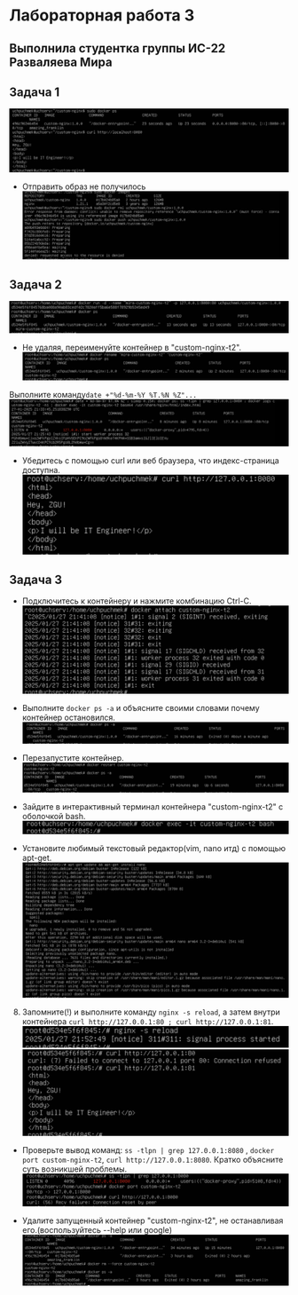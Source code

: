 # Лабораторная работа 3
## Выполнила студентка группы ИС-22 Разваляева Мира

## Задача 1
![alt text](/images/1.png)
- Отправить образ не получилось
![alt text](/images/2.png)

## Задача 2
![alt text](/images/3.png)
- Не удаляя, переименуйте контейнер в "custom-nginx-t2".
![alt text](/images/4.png)

 Выполните команду```date +"%d-%m-%Y %T.%N %Z"...```
![alt text](images/6.png)

- Убедитесь с помощью curl или веб браузера, что индекс-страница доступна.
![alt text](images/7.png)

## Задача 3
- Подключитесь к контейнеру и нажмите комбинацию Ctrl-C.
![alt text](images/8.png)
- Выполните ```docker ps -a``` и объясните своими словами почему контейнер остановился.
![alt text](images/9.png)

- Перезапустите контейнер.
![alt text](images/10.png)

- Зайдите в интерактивный терминал контейнера "custom-nginx-t2" с оболочкой bash.
![alt text](images/11.png)

- Установите любимый текстовый редактор(vim, nano итд) с помощью apt-get.
![alt text](images/12.png)

8. Запомните(!) и выполните команду ```nginx -s reload```, а затем внутри контейнера ```curl http://127.0.0.1:80 ; curl http://127.0.0.1:81```.
![alt text](images/14.png)
![alt text](images/15.png)

- Проверьте вывод команд: ```ss -tlpn | grep 127.0.0.1:8080``` , ```docker port custom-nginx-t2```, ```curl http://127.0.0.1:8080```. Кратко объясните суть возникшей проблемы.
![alt text](images/16.png)

- Удалите запущенный контейнер "custom-nginx-t2", не останавливая его.(воспользуйтесь --help или google)
![alt text](images/17.png)
